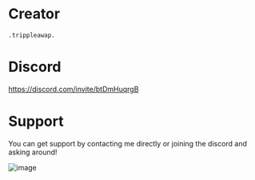 # Creator
```
.trippleawap.
```
# Discord
https://discord.com/invite/btDmHuqrgB

# Support 
You can get support by contacting me directly or joining the discord and asking around!

![image](https://github.com/TrippleAWap/MCBEPlusToolReleases/assets/90356816/b23a134e-f4ee-41ad-a504-c5d168ca0c92)

